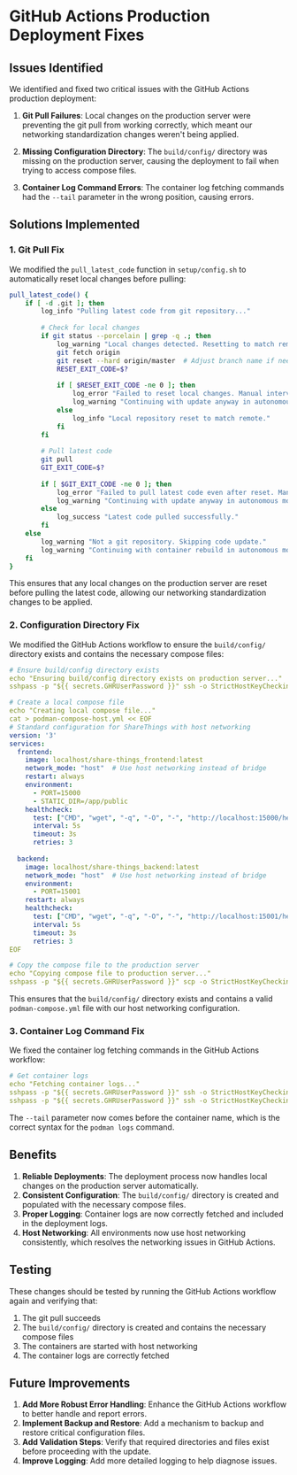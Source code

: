 # GitHub Actions Production Deployment Fixes

## Issues Identified

We identified and fixed two critical issues with the GitHub Actions production deployment:

1. **Git Pull Failures**: Local changes on the production server were preventing the git pull from working correctly, which meant our networking standardization changes weren't being applied.

2. **Missing Configuration Directory**: The `build/config/` directory was missing on the production server, causing the deployment to fail when trying to access compose files.

3. **Container Log Command Errors**: The container log fetching commands had the `--tail` parameter in the wrong position, causing errors.

## Solutions Implemented

### 1. Git Pull Fix

We modified the `pull_latest_code` function in `setup/config.sh` to automatically reset local changes before pulling:

```bash
pull_latest_code() {
    if [ -d .git ]; then
        log_info "Pulling latest code from git repository..."
        
        # Check for local changes
        if git status --porcelain | grep -q .; then
            log_warning "Local changes detected. Resetting to match remote..."
            git fetch origin
            git reset --hard origin/master  # Adjust branch name if needed
            RESET_EXIT_CODE=$?
            
            if [ $RESET_EXIT_CODE -ne 0 ]; then
                log_error "Failed to reset local changes. Manual intervention required."
                log_warning "Continuing with update anyway in autonomous mode..."
            else
                log_info "Local repository reset to match remote."
            fi
        fi
        
        # Pull latest code
        git pull
        GIT_EXIT_CODE=$?
        
        if [ $GIT_EXIT_CODE -ne 0 ]; then
            log_error "Failed to pull latest code even after reset. Manual intervention required."
            log_warning "Continuing with update anyway in autonomous mode..."
        else
            log_success "Latest code pulled successfully."
        fi
    else
        log_warning "Not a git repository. Skipping code update."
        log_warning "Continuing with container rebuild in autonomous mode..."
    fi
}
```

This ensures that any local changes on the production server are reset before pulling the latest code, allowing our networking standardization changes to be applied.

### 2. Configuration Directory Fix

We modified the GitHub Actions workflow to ensure the `build/config/` directory exists and contains the necessary compose files:

```yaml
# Ensure build/config directory exists
echo "Ensuring build/config directory exists on production server..."
sshpass -p "${{ secrets.GHRUserPassword }}" ssh -o StrictHostKeyChecking=no ${{ secrets.GHRUserName }}@${{ secrets.DeploymentServerIP }} "cd ~/share-things && mkdir -p build/config"

# Create a local compose file
echo "Creating local compose file..."
cat > podman-compose-host.yml << EOF
# Standard configuration for ShareThings with host networking
version: '3'
services:
  frontend:
    image: localhost/share-things_frontend:latest
    network_mode: "host"  # Use host networking instead of bridge
    restart: always
    environment:
      - PORT=15000
      - STATIC_DIR=/app/public
    healthcheck:
      test: ["CMD", "wget", "-q", "-O", "-", "http://localhost:15000/health"]
      interval: 5s
      timeout: 3s
      retries: 3
  
  backend:
    image: localhost/share-things_backend:latest
    network_mode: "host"  # Use host networking instead of bridge
    environment:
      - PORT=15001
    restart: always
    healthcheck:
      test: ["CMD", "wget", "-q", "-O", "-", "http://localhost:15001/health"]
      interval: 5s
      timeout: 3s
      retries: 3
EOF

# Copy the compose file to the production server
echo "Copying compose file to production server..."
sshpass -p "${{ secrets.GHRUserPassword }}" scp -o StrictHostKeyChecking=no podman-compose-host.yml ${{ secrets.GHRUserName }}@${{ secrets.DeploymentServerIP }}:~/share-things/build/config/podman-compose.yml
```

This ensures that the `build/config/` directory exists and contains a valid `podman-compose.yml` file with our host networking configuration.

### 3. Container Log Command Fix

We fixed the container log fetching commands in the GitHub Actions workflow:

```yaml
# Get container logs
echo "Fetching container logs..."
sshpass -p "${{ secrets.GHRUserPassword }}" ssh -o StrictHostKeyChecking=no ${{ secrets.GHRUserName }}@${{ secrets.DeploymentServerIP }} "cd ~/share-things && podman logs --tail 50 share-things-frontend" | tee -a deployment-logs/deploy-$(date +%Y%m%d-%H%M%S)-frontend.log
sshpass -p "${{ secrets.GHRUserPassword }}" ssh -o StrictHostKeyChecking=no ${{ secrets.GHRUserName }}@${{ secrets.DeploymentServerIP }} "cd ~/share-things && podman logs --tail 50 share-things-backend" | tee -a deployment-logs/deploy-$(date +%Y%m%d-%H%M%S)-backend.log
```

The `--tail` parameter now comes before the container name, which is the correct syntax for the `podman logs` command.

## Benefits

1. **Reliable Deployments**: The deployment process now handles local changes on the production server automatically.
2. **Consistent Configuration**: The `build/config/` directory is created and populated with the necessary compose files.
3. **Proper Logging**: Container logs are now correctly fetched and included in the deployment logs.
4. **Host Networking**: All environments now use host networking consistently, which resolves the networking issues in GitHub Actions.

## Testing

These changes should be tested by running the GitHub Actions workflow again and verifying that:

1. The git pull succeeds
2. The `build/config/` directory is created and contains the necessary compose files
3. The containers are started with host networking
4. The container logs are correctly fetched

## Future Improvements

1. **Add More Robust Error Handling**: Enhance the GitHub Actions workflow to better handle and report errors.
2. **Implement Backup and Restore**: Add a mechanism to backup and restore critical configuration files.
3. **Add Validation Steps**: Verify that required directories and files exist before proceeding with the update.
4. **Improve Logging**: Add more detailed logging to help diagnose issues.